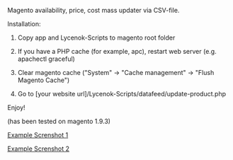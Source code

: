 Magento availability, price, cost mass updater via CSV-file.

Installation:

1. Copy app and Lycenok-Scripts to magento root folder

2. If you have a PHP cache (for example, apc), restart web server 
(e.g. apachectl graceful)

3. Clear magento cache ("System" -> "Cache management" -> "Flush Magento Cache")

4. Go to [your website url]/Lycenok-Scripts/datafeed/update-product.php

Enjoy! 

(has been tested on magento 1.9.3)

[Example Screnshot 1](update-product.php-example1.png)

[Example Screnshot 2](update-product.php-example2.png)

